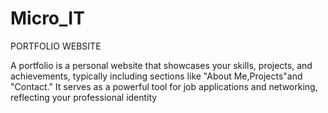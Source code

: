 # Micro_IT
PORTFOLIO WEBSITE

A portfolio is a personal website that showcases your skills, projects, and achievements, typically including
sections like "About Me,Projects"and "Contact." It serves as a powerful tool for job applications and
networking, reflecting your professional identity
